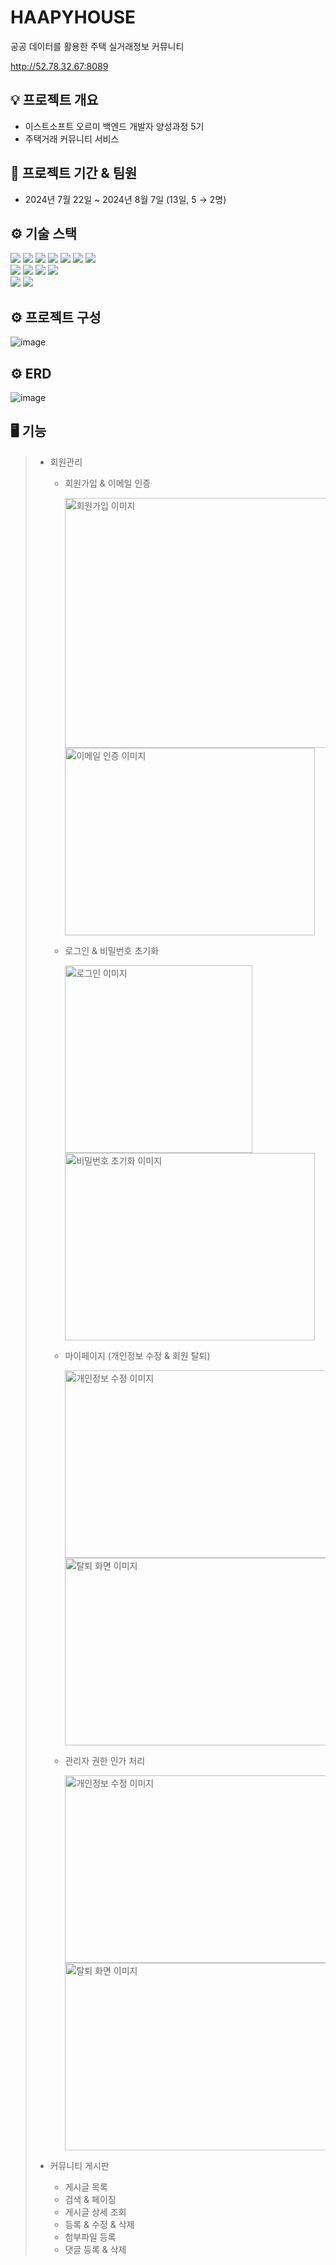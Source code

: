 # HAAPYHOUSE
공공 데이터를 활용한 주택 실거래정보 커뮤니티

http://52.78.32.67:8089


## 💡 프로젝트 개요

- 이스트소프트 오르미 백엔드 개발자 양성과정 5기
- 주택거래 커뮤니티 서비스

## 📆 프로젝트 기간 & 팀원

- 2024년 7월 22일 ~ 2024년 8월 7일 (13일, 5 → 2명)

## ⚙️ 기술 스택

<img src="https://img.shields.io/badge/JAVA-007396?style=for-the-badge&logo=java&logoColor=white"> <img src="https://img.shields.io/badge/Spring-6DB33F?style=for-the-badge&logo=Spring&logoColor=white">
<img src="https://img.shields.io/badge/SpringBoot-6DB33F?style=for-the-badge&logo=SpringBoot&logoColor=white">
<img src="https://img.shields.io/badge/Spring_Security-6DB33F?style=for-the-badge&logo=Spring-Security&logoColor=white">
<img src="https://img.shields.io/badge/JWT-000000?style=for-the-badge&logo=JSON%20web%20tokens&logoColor=white">
<img src="https://img.shields.io/badge/mysql-4479A1?style=for-the-badge&logo=mysql&logoColor=white">
<img src="https://img.shields.io/badge/redis-%23DD0031.svg?&style=for-the-badge&logo=redis&logoColor=white">
</br>
<img src="https://img.shields.io/badge/html-E34F26?style=for-the-badge&logo=html5&logoColor=white">
<img src="https://img.shields.io/badge/javascript-F7DF1E?style=for-the-badge&logo=javascript&logoColor=black">
<img src="https://img.shields.io/badge/Thymeleaf-%23005C0F.svg?style=for-the-badge&logo=Thymeleaf&logoColor=white">
<img src="https://img.shields.io/badge/bootstrap-%23563D7C.svg?style=for-the-badge&logo=bootstrap&logoColor=white">
</br>
<img src="https://img.shields.io/badge/AWS_S3-569A31?style=for-the-badge&logo=amazon-aws&logoColor=white">
<img src="https://img.shields.io/badge/AWS_Lightsail-232F3E?style=for-the-badge&logo=amazon-aws&logoColor=white">


## ⚙️ 프로젝트 구성
![image](https://github.com/user-attachments/assets/aad13bd5-114b-4ce9-ad29-1074adbbfea4)


## ⚙️ ERD

![image](https://github.com/user-attachments/assets/0925c5d8-dc4c-45a5-b2b2-cfc8586bb490)


## 🖥 기능

> - 회원관리
>
>   - 회원가입 & 이메일 인증
>
>     <img src="https://github.com/user-attachments/assets/9f809607-a109-493a-8d93-023259bb29b6" width="500" height="400" alt="회원가입 이미지">
>     <img src="https://github.com/user-attachments/assets/6351bd2f-8a73-412e-80b8-56fe13c6c7e4" width="400" height="300" alt="이메일 인증 이미지">
>  
>   - 로그인 & 비밀번호 초기화
> 
>     <img src="https://github.com/user-attachments/assets/7920768b-3d45-4648-9d43-785eb78c7893" width="300" height="300" alt="로그인 이미지">
>     <img src="https://github.com/user-attachments/assets/4613a16c-4b1b-499a-b2c7-ffb2c0518705" width="400" height="300" alt="비밀번호 초기화 이미지">
>
>   - 마이페이지 (개인정보 수정 & 회원 탈퇴)
>
>     <img src="https://github.com/user-attachments/assets/2f55a230-6cc9-4f50-906d-fe5eb67e00c5" width="500" height="300" alt="개인정보 수정 이미지">
>     <img src="https://github.com/user-attachments/assets/71438889-89c1-4349-9e15-52830f9d6920" width="500" height="300" alt="탈퇴 화면 이미지">
> 
>   - 관리자 권한 인가 처리
> 
>     <img src="https://github.com/user-attachments/assets/a51d62da-eba4-407a-90a8-489d009b90d3" width="500" height="300" alt="개인정보 수정 이미지">
>     <img src="https://github.com/user-attachments/assets/4118e47c-d7c3-475a-98b7-058405d4cdfc" width="500" height="300" alt="탈퇴 화면 이미지">
>
> - 커뮤니티 게시판
>
>   - 게시글 목록
>   - 검색 & 페이징
>   - 게시글 상세 조회
>   - 등록 & 수정 & 삭제
>   - 첨부파일 등록
>   - 댓글 등록 & 삭제
>

